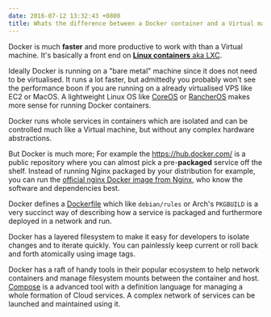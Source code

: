 ```yaml
---
date: 2016-07-12 13:32:43 +0800
title: Whats the difference between a Docker container and a Virtual machine?
---
```


Docker is much **faster** and more productive to work with than a Virtual
machine. It's basically a front end on [**Linux containers** aka
LXC](https://en.wikipedia.org/wiki/LXC).

Ideally Docker is running on a "bare metal" machine since it does not need to
be virtualised. It runs a lot faster, but admittedly you probably won't see the
performance boon if you are running on a already virtualised VPS like EC2 or
MacOS. A lightweight Linux OS like [CoreOS](https://coreos.com/) or
[RancherOS](http://rancher.com/rancher-os/) makes more sense for running Docker
containers.

Docker runs whole services in containers which are isolated and can be
controlled much like a Virtual machine, but without any complex hardware
abstractions.

But Docker is much more; For example the <https://hub.docker.com/> is a public
repository where you can almost pick a pre-**packaged** service off the shelf.
Instead of running Nginx packaged by your distribution for example, you can run
the [official nginx Docker image from Nginx](https://hub.docker.com/_/nginx/),
who know the software and dependencies best.

Docker defines a
[Dockerfile](https://docs.docker.com/engine/reference/builder/) which like
`debian/rules` or Arch's `PKGBUILD` is a very succinct way of describing how a
service is packaged and furthermore deployed in a network and run.

Docker has a layered filesystem to make it easy for developers to isolate
changes and to iterate quickly. You can painlessly keep current or roll back
and forth atomically using image tags.

Docker has a raft of handy tools in their popular ecosystem to help network
containers and manage filesystem mounts between the container and host.
[Compose](https://docs.docker.com/compose/) is a advanced tool with a
definition language for managing a whole formation of Cloud services. A complex
network of services can be launched and maintained using it.
